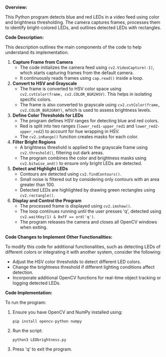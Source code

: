 **Overview:**

This Python program detects blue and red LEDs in a video feed using color and brightness thresholding. The camera captures frames, processes them to identify bright-colored LEDs, and outlines detected LEDs with rectangles.

**Code Description:**

This description outlines the main components of the code to help understand its implementation.

1. **Capture Frame from Camera**
    - The code initializes the camera feed using `cv2.VideoCapture(-1)`, which starts capturing frames from the default camera.
    - It continuously reads frames using `cap.read()` inside a loop.
2. **Convert to HSV and Grayscale**
    - The frame is converted to HSV color space using `cv2.cvtColor(frame, cv2.COLOR_BGR2HSV)`. This helps in isolating specific colors.
    - The frame is also converted to grayscale using `cv2.cvtColor(frame, cv2.COLOR_BGR2GRAY)`, which is used to assess brightness levels.
3. **Define Color Thresholds for LEDs**
    - The program defines HSV ranges for detecting blue and red colors.
    - Red is split into two ranges (`lower_red1-upper_red1` and `lower_red2-upper_red2`) to account for hue wrapping in HSV.
    - The `cv2.inRange()` function creates masks for each color.
4. **Filter Bright Regions**
    - A brightness threshold is applied to the grayscale frame using `cv2.threshold()`, filtering out dark areas.
    - The program combines the color and brightness masks using `cv2.bitwise_and()` to ensure only bright LEDs are detected.
5. **Detect and Highlight LEDs**
    - Contours are detected using `cv2.findContours()`.
    - Small noise is filtered out by considering only contours with an area greater than 100.
    - Detected LEDs are highlighted by drawing green rectangles using `cv2.rectangle()`.
6. **Display and Control the Program**
    - The processed frame is displayed using `cv2.imshow()`.
    - The loop continues running until the user presses 'q', detected using `cv2.waitKey(1) & 0xFF == ord('q')`.
    - The program releases the camera and closes all OpenCV windows when exiting.

**Code Changes to Implement Other Functionalities:**

To modify this code for additional functionalities, such as detecting LEDs of different colors or integrating it with another system, consider the following:

- Adjust the HSV color thresholds to detect different LED colors.
- Change the brightness threshold if different lighting conditions affect detection.
- Incorporate additional OpenCV functions for real-time object tracking or logging detected LEDs.

**Code Implementation:**

To run the program:

1. Ensure you have OpenCV and NumPy installed using:

    ```
    pip install opencv-python numpy
    ```

2. Run the script:

    ```
    python3 LEDbrightness.py
    ```

3. Press 'q' to exit the program.
